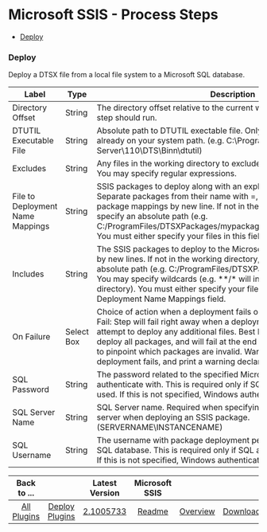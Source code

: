 
# Microsoft SSIS - Process Steps

* [Deploy](#deploy)


### Deploy

Deploy a DTSX file from a local file system to a Microsoft SQL database.


| Label | Type | Description | Required |
| --- | --- | --- | --- |
| Directory Offset | String | The directory offset relative to the current working directory where the step should run. | No |
| DTUTIL Executable File | String | Absolute path to DTUTIL exectable file. Only specify this if the file isnt already on your system path. (e.g. C:\Program Files\Microsoft SQL Server\110\DTS\Binn\dtutil) | No |
| Excludes | String | Any files in the working directory to exclude from package deployment. You may specify regular expressions. | No |
| File to Deployment Name Mappings | String | SSIS packages to deploy along with an explicit deployment name. Separate packages from their name with =, and separate multiple package mappings by new line. If not in the working directory, you must specify an absolute path (e.g. C:/ProgramFiles/DTSXPackages/mypackage.dtsx=NameOfDeployment). You must either specify your files in this field or in the Includes field. | No |
| Includes | String | The SSIS packages to deploy to the Microsoft SQL database separated by new lines. If not in the working directory, you must specify an absolute path (e.g. C:/ProgramFiles/DTSXPackages/mypackage.dtsx). You may specify wildcards (e.g. \*\*/\* will include all files in the working directory). You must either specify your files in this field or in the File to Deployment Name Mappings field. | No |
| On Failure | Select Box | Choice of action when a deployment fails on a particular package. (Fast Fail: Step will fail right away when a deployment fails, and will not attempt to deploy any additional files. Best Effort: Step will attempt to deploy all packages, and will fail at the end if any failures occur. Useful to pinpoint which packages are invalid. Warn: Step will continue on if deployment fails, and print a warning declaring the file that failed.) | No |
| SQL Password | String | The password related to the specified Microsoft SQL database user to authenticate with. This is required only if SQL authentication is being used. If this is not specified, Windows authentication will be used. | No |
| SQL Server Name | String | SQL Server name. Required when specifying a non-local or non-default server when deploying an SSIS package. (SERVERNAME\INSTANCENAME) | No |
| SQL Username | String | The username with package deployment permissions on the Microsoft SQL database. This is required only if SQL authentication is being used. If this is not specified, Windows authentication will be used. | No |



|Back to ...||Latest Version|Microsoft SSIS |||
| :---: | :---: | :---: | :---: | :---: | :---: |
|[All Plugins](../../index.md)|[Deploy Plugins](../README.md)|[2.1005733](https://raw.githubusercontent.com/UrbanCode/IBM-UCD-PLUGINS/main/files/MicrosoftSSIS/MicrosoftSSIS-2.1005733.zip)|[Readme](README.md)|[Overview](overview.md)|[Downloads](downloads.md)|
